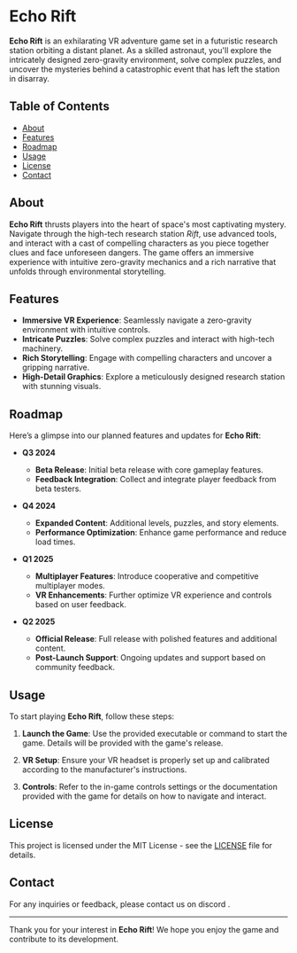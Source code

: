# Echo Rift

**Echo Rift** is an exhilarating VR adventure game set in a futuristic research station orbiting a distant planet. As a skilled astronaut, you'll explore the intricately designed zero-gravity environment, solve complex puzzles, and uncover the mysteries behind a catastrophic event that has left the station in disarray.

## Table of Contents
- [About](#about)
- [Features](#features)
- [Roadmap](#roadmap)
- [Usage](#usage)
- [License](#license)
- [Contact](#contact)

## About

**Echo Rift** thrusts players into the heart of space's most captivating mystery. Navigate through the high-tech research station *Rift*, use advanced tools, and interact with a cast of compelling characters as you piece together clues and face unforeseen dangers. The game offers an immersive experience with intuitive zero-gravity mechanics and a rich narrative that unfolds through environmental storytelling.

## Features

- **Immersive VR Experience**: Seamlessly navigate a zero-gravity environment with intuitive controls.
- **Intricate Puzzles**: Solve complex puzzles and interact with high-tech machinery.
- **Rich Storytelling**: Engage with compelling characters and uncover a gripping narrative.
- **High-Detail Graphics**: Explore a meticulously designed research station with stunning visuals.

## Roadmap

Here’s a glimpse into our planned features and updates for **Echo Rift**:

- **Q3 2024**
  - **Beta Release**: Initial beta release with core gameplay features.
  - **Feedback Integration**: Collect and integrate player feedback from beta testers.

- **Q4 2024**
  - **Expanded Content**: Additional levels, puzzles, and story elements.
  - **Performance Optimization**: Enhance game performance and reduce load times.

- **Q1 2025**
  - **Multiplayer Features**: Introduce cooperative and competitive multiplayer modes.
  - **VR Enhancements**: Further optimize VR experience and controls based on user feedback.

- **Q2 2025**
  - **Official Release**: Full release with polished features and additional content.
  - **Post-Launch Support**: Ongoing updates and support based on community feedback.

## Usage

To start playing **Echo Rift**, follow these steps:

1. **Launch the Game**: Use the provided executable or command to start the game. Details will be provided with the game's release.
   
2. **VR Setup**: Ensure your VR headset is properly set up and calibrated according to the manufacturer's instructions.

3. **Controls**: Refer to the in-game controls settings or the documentation provided with the game for details on how to navigate and interact.

## License

This project is licensed under the MIT License - see the [LICENSE](LICENSE) file for details.

## Contact

For any inquiries or feedback, please contact us on discord .

---

Thank you for your interest in **Echo Rift**! We hope you enjoy the game and contribute to its development.
